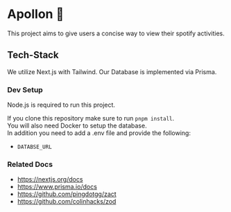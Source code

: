 # Apollon 🎸

This project aims to give users a concise way to view their spotify activities.


## Tech-Stack

We utilize Next.js with Tailwind.
Our Database is implemented via Prisma.

### Dev Setup

Node.js is required to run this project.

If you clone this repository make sure to run `pnpm install`.  
You will also need Docker to setup the database.  
In addition you need to add a .env file and provide the following:  
- `DATABSE_URL`


### Related Docs

- https://nextjs.org/docs
- https://www.prisma.io/docs
- https://github.com/pingdotgg/zact
- https://github.com/colinhacks/zod
